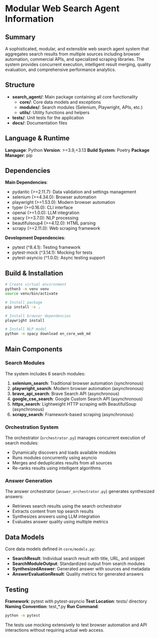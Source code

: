 # Modular Web Search Agent Information

## Summary
A sophisticated, modular, and extensible web search agent system that aggregates search results from multiple sources including browser automation, commercial APIs, and specialized scraping libraries. The system provides concurrent execution, intelligent result merging, quality evaluation, and comprehensive performance analytics.

## Structure
- **search_agent/**: Main package containing all core functionality
  - **core/**: Core data models and exceptions
  - **modules/**: Search modules (Selenium, Playwright, APIs, etc.)
  - **utils/**: Utility functions and helpers
- **tests/**: Unit tests for the application
- **docs/**: Documentation files

## Language & Runtime
**Language**: Python
**Version**: >=3.9,<3.13
**Build System**: Poetry
**Package Manager**: pip

## Dependencies
**Main Dependencies**:
- pydantic (>=2.11.7): Data validation and settings management
- selenium (>=4.34.0): Browser automation
- playwright (>=1.53.0): Modern browser automation
- typer (>=0.16.0): CLI interface
- openai (>=1.0.0): LLM integration
- spacy (>=3.7.0): NLP processing
- beautifulsoup4 (>=4.12.0): HTML parsing
- scrapy (>=2.11.0): Web scraping framework

**Development Dependencies**:
- pytest (^8.4.1): Testing framework
- pytest-mock (^3.14.1): Mocking for tests
- pytest-asyncio (^1.0.0): Async testing support

## Build & Installation
```bash
# Create virtual environment
python3 -m venv venv
source venv/bin/activate

# Install package
pip install -e .

# Install browser dependencies
playwright install

# Install NLP model
python -m spacy download en_core_web_md
```

## Main Components

### Search Modules
The system includes 6 search modules:
1. **selenium_search**: Traditional browser automation (synchronous)
2. **playwright_search**: Modern browser automation (asynchronous)
3. **brave_api_search**: Brave Search API (asynchronous)
4. **google_cse_search**: Google Custom Search API (asynchronous)
5. **httpx_search**: Lightweight HTTP scraping with BeautifulSoup (asynchronous)
6. **scrapy_search**: Framework-based scraping (asynchronous)

### Orchestration System
The orchestrator (`orchestrator.py`) manages concurrent execution of search modules:
- Dynamically discovers and loads available modules
- Runs modules concurrently using asyncio
- Merges and deduplicates results from all sources
- Re-ranks results using intelligent algorithms

### Answer Generation
The answer orchestrator (`answer_orchestrator.py`) generates synthesized answers:
- Retrieves search results using the search orchestrator
- Extracts content from top search results
- Synthesizes answers using LLM integration
- Evaluates answer quality using multiple metrics

## Data Models
Core data models defined in `core/models.py`:
- **SearchResult**: Individual search result with title, URL, and snippet
- **SearchModuleOutput**: Standardized output from search modules
- **SynthesizedAnswer**: Generated answer with sources and metadata
- **AnswerEvaluationResult**: Quality metrics for generated answers

## Testing
**Framework**: pytest with pytest-asyncio
**Test Location**: tests/ directory
**Naming Convention**: test_*.py
**Run Command**:
```bash
python -m pytest
```

The tests use mocking extensively to test browser automation and API interactions without requiring actual web access.